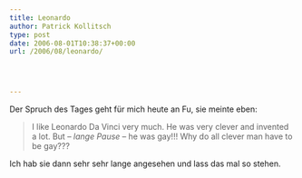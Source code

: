 ```yaml
---
title: Leonardo
author: Patrick Kollitsch
type: post
date: 2006-08-01T10:38:37+00:00
url: /2006/08/leonardo/




---
```

Der Spruch des Tages geht f&uuml;r mich heute an Fu, sie meinte eben:

> I like Leonardo Da Vinci very much. He was very clever and invented a lot. But &#8211; _lange Pause_ &#8211; he was gay!!! Why do all clever man have to be gay???

Ich hab sie dann sehr sehr lange angesehen und lass das mal so stehen.
